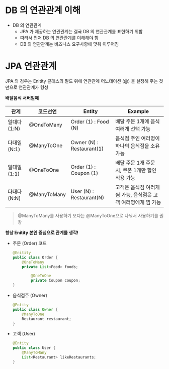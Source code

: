 #  DB 의 연관관계 이해

- DB 의 연관관계
    - JPA 가 제공하는 연관관계는 결국 DB 의 연관관계를 표현하기 위함
    - 따라서 먼저 DB 의 연관관계를 이해해야 함
    - DB 의 연관관계는 비즈니스 요구사항에 맞춰 이루어짐

# JPA 연관관계

JPA 의 경우는 Enitity 클래스의 필드 위에 연관관계 어노테이션 (@) 을 설정해 주는 것만으로 연관관계가 형성

**배달음식 서버일때**

|관계|코드선언|Entity|Example|
|---|---|---|---|
|일대다 (1:N)|	@OneToMany|	Order (1) : Food (N)|	배달 주문 1개에 음식 여러개 선택 가능|
다대일 (N:1)|	@ManyToOne|	Owner (N) : Restaurant(1)	|음식점 주인 여러명이 하나의 음식점을 소유 가능|
일대일 (1:1)	|@OneToOne|	Order (1) : Coupon (1)|	배달 주문 1개 주문 시, 쿠폰 1개만 할인 적용 가능|
다대다 (N:N)	|@ManyToMany|	User (N) : Restaurant(N)|	고객은 음식점 여러개 찜 가능, 음식점은 고객 여러명에게 찜 가능|

> @ManyToMany를 사용하기 보다는 @ManyToOne으로 나눠서 사용하기를 권장

**항상 Enitity 본인 중심으로 관계를 생각!**

- 주문 (Order) 코드
    
    ```java
    @Enitity
    public class Order {
        @OneToMany
        private List<Food> foods;
    
    		@OneToOne
    		private Coupon coupon;
    }
    ```
    
- 음식점주 (Owner)
    
    ```java
    @Entity
    public class Owner {
    	@ManyToOne
    	Restaurant restaurant;
    }
    ```
    
- 고객 (User)
    
    ```java
    @Entity
    public class User {
    	@ManyToMany
    	List<Restaurant> likeRestaurants;
    }
    ```
